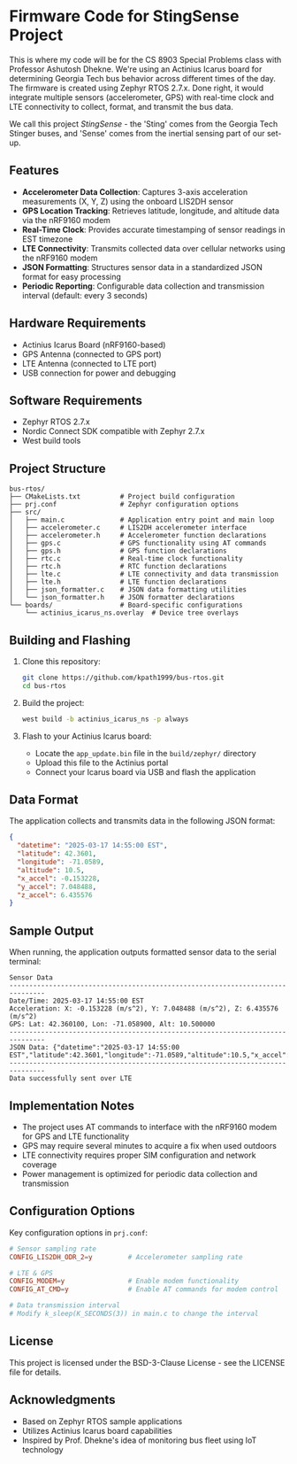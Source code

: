 # Firmware Code for StingSense Project

This is where my code will be for the CS 8903 Special Problems class with Professor Ashutosh Dhekne. We're using an Actinius Icarus board for determining Georgia Tech bus behavior across different times of the day. The firmware is created using Zephyr RTOS 2.7.x. Done right, it would integrate multiple sensors (accelerometer, GPS) with real-time clock and LTE connectivity to collect, format, and transmit the bus data.

We call this project _StingSense_ - the 'Sting' comes from the Georgia Tech Stinger buses, and 'Sense' comes from the inertial sensing part of our set-up.

## Features

- **Accelerometer Data Collection**: Captures 3-axis acceleration measurements (X, Y, Z) using the onboard LIS2DH sensor
- **GPS Location Tracking**: Retrieves latitude, longitude, and altitude data via the nRF9160 modem
- **Real-Time Clock**: Provides accurate timestamping of sensor readings in EST timezone
- **LTE Connectivity**: Transmits collected data over cellular networks using the nRF9160 modem
- **JSON Formatting**: Structures sensor data in a standardized JSON format for easy processing
- **Periodic Reporting**: Configurable data collection and transmission interval (default: every 3 seconds)

## Hardware Requirements

- Actinius Icarus Board (nRF9160-based)
- GPS Antenna (connected to GPS port)
- LTE Antenna (connected to LTE port)
- USB connection for power and debugging

## Software Requirements

- Zephyr RTOS 2.7.x
- Nordic Connect SDK compatible with Zephyr 2.7.x
- West build tools

## Project Structure

```
bus-rtos/
├── CMakeLists.txt          # Project build configuration
├── prj.conf                # Zephyr configuration options
├── src/
│   ├── main.c              # Application entry point and main loop
│   ├── accelerometer.c     # LIS2DH accelerometer interface
│   ├── accelerometer.h     # Accelerometer function declarations
│   ├── gps.c               # GPS functionality using AT commands
│   ├── gps.h               # GPS function declarations
│   ├── rtc.c               # Real-time clock functionality
│   ├── rtc.h               # RTC function declarations
│   ├── lte.c               # LTE connectivity and data transmission
│   ├── lte.h               # LTE function declarations
│   ├── json_formatter.c    # JSON data formatting utilities
│   └── json_formatter.h    # JSON formatter declarations
└── boards/                 # Board-specific configurations
    └── actinius_icarus_ns.overlay  # Device tree overlays
```

## Building and Flashing

1. Clone this repository:
   ```bash
   git clone https://github.com/kpath1999/bus-rtos.git
   cd bus-rtos
   ```

2. Build the project:
   ```bash
   west build -b actinius_icarus_ns -p always
   ```

3. Flash to your Actinius Icarus board:
   - Locate the `app_update.bin` file in the `build/zephyr/` directory
   - Upload this file to the Actinius portal
   - Connect your Icarus board via USB and flash the application

## Data Format

The application collects and transmits data in the following JSON format:

```json
{
  "datetime": "2025-03-17 14:55:00 EST",
  "latitude": 42.3601,
  "longitude": -71.0589,
  "altitude": 10.5,
  "x_accel": -0.153228,
  "y_accel": 7.048488,
  "z_accel": 6.435576
}
```

## Sample Output

When running, the application outputs formatted sensor data to the serial terminal:

```
Sensor Data
-------------------------------------------------------------------------------
Date/Time: 2025-03-17 14:55:00 EST
Acceleration: X: -0.153228 (m/s^2), Y: 7.048488 (m/s^2), Z: 6.435576 (m/s^2)
GPS: Lat: 42.360100, Lon: -71.058900, Alt: 10.500000
-------------------------------------------------------------------------------
JSON Data: {"datetime":"2025-03-17 14:55:00 EST","latitude":42.3601,"longitude":-71.0589,"altitude":10.5,"x_accel":-0.153228,"y_accel":7.048488,"z_accel":6.435576}
-------------------------------------------------------------------------------
Data successfully sent over LTE
```

## Implementation Notes

- The project uses AT commands to interface with the nRF9160 modem for GPS and LTE functionality
- GPS may require several minutes to acquire a fix when used outdoors
- LTE connectivity requires proper SIM configuration and network coverage
- Power management is optimized for periodic data collection and transmission

## Configuration Options

Key configuration options in `prj.conf`:

```conf
# Sensor sampling rate
CONFIG_LIS2DH_ODR_2=y         # Accelerometer sampling rate

# LTE & GPS
CONFIG_MODEM=y                # Enable modem functionality
CONFIG_AT_CMD=y               # Enable AT commands for modem control

# Data transmission interval
# Modify k_sleep(K_SECONDS(3)) in main.c to change the interval
```

## License

This project is licensed under the BSD-3-Clause License - see the LICENSE file for details.

## Acknowledgments

- Based on Zephyr RTOS sample applications
- Utilizes Actinius Icarus board capabilities
- Inspired by Prof. Dhekne's idea of monitoring bus fleet using IoT technology